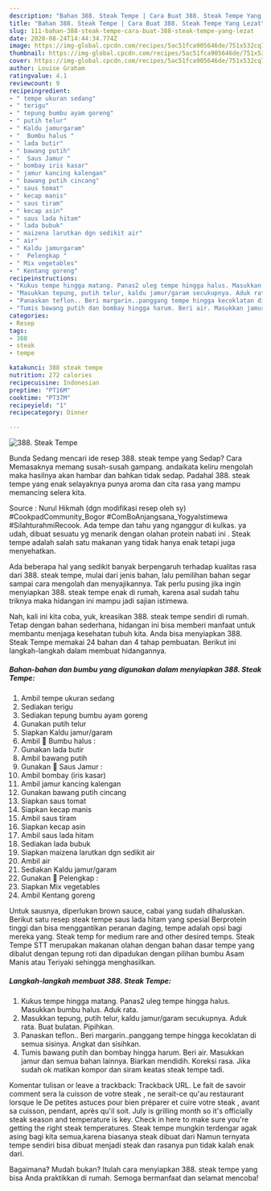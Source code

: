 ```yaml
---
description: "Bahan 388. Steak Tempe | Cara Buat 388. Steak Tempe Yang Lezat"
title: "Bahan 388. Steak Tempe | Cara Buat 388. Steak Tempe Yang Lezat"
slug: 111-bahan-388-steak-tempe-cara-buat-388-steak-tempe-yang-lezat
date: 2020-08-24T14:44:34.774Z
image: https://img-global.cpcdn.com/recipes/5ac51fca905646de/751x532cq70/388-steak-tempe-foto-resep-utama.jpg
thumbnail: https://img-global.cpcdn.com/recipes/5ac51fca905646de/751x532cq70/388-steak-tempe-foto-resep-utama.jpg
cover: https://img-global.cpcdn.com/recipes/5ac51fca905646de/751x532cq70/388-steak-tempe-foto-resep-utama.jpg
author: Louise Graham
ratingvalue: 4.1
reviewcount: 9
recipeingredient:
- " tempe ukuran sedang"
- " terigu"
- " tepung bumbu ayam goreng"
- " putih telur"
- " Kaldu jamurgaram"
- "  Bumbu halus "
- " lada butir"
- " bawang putih"
- "  Saus Jamur "
- " bombay iris kasar"
- " jamur kancing kalengan"
- " bawang putih cincang"
- " saus tomat"
- " kecap manis"
- " saus tiram"
- " kecap asin"
- " saus lada hitam"
- " lada bubuk"
- " maizena larutkan dgn sedikit air"
- " air"
- " Kaldu jamurgaram"
- "  Pelengkap "
- " Mix vegetables"
- " Kentang goreng"
recipeinstructions:
- "Kukus tempe hingga matang. Panas2 uleg tempe hingga halus. Masukkan bumbu halus. Aduk rata."
- "Masukkan tepung, putih telur, kaldu jamur/garam secukupnya. Aduk rata. Buat bulatan. Pipihkan."
- "Panaskan teflon.. Beri margarin..panggang tempe hingga kecoklatan di semua sisinya. Angkat dan sisihkan."
- "Tumis bawang putih dan bombay hingga harum. Beri air. Masukkan jamur dan semua bahan lainnya. Biarkan mendidih. Koreksi rasa. Jika sudah ok matikan kompor dan siram keatas steak tempe tadi."
categories:
- Resep
tags:
- 388
- steak
- tempe

katakunci: 388 steak tempe 
nutrition: 272 calories
recipecuisine: Indonesian
preptime: "PT16M"
cooktime: "PT37M"
recipeyield: "1"
recipecategory: Dinner

---
```



![388. Steak Tempe](https://img-global.cpcdn.com/recipes/5ac51fca905646de/751x532cq70/388-steak-tempe-foto-resep-utama.jpg)

Bunda Sedang mencari ide resep 388. steak tempe yang Sedap? Cara Memasaknya memang susah-susah gampang. andaikata keliru mengolah maka hasilnya akan hambar dan bahkan tidak sedap. Padahal 388. steak tempe yang enak selayaknya punya aroma dan cita rasa yang mampu memancing selera kita.

Source : Nurul Hikmah (dgn modifikasi resep oleh sy) #CookpadCommunity_Bogor #ComBoAnjangsana_YogyaIstimewa #SilahturahmiRecook. Ada tempe dan tahu yang nganggur di kulkas. ya udah, dibuat sesuatu yg menarik dengan olahan protein nabati ini . Steak tempe adalah salah satu makanan yang tidak hanya enak tetapi juga menyehatkan.

Ada beberapa hal yang sedikit banyak berpengaruh terhadap kualitas rasa dari 388. steak tempe, mulai dari jenis bahan, lalu pemilihan bahan segar sampai cara mengolah dan menyajikannya. Tak perlu pusing jika ingin menyiapkan 388. steak tempe enak di rumah, karena asal sudah tahu triknya maka hidangan ini mampu jadi sajian istimewa.


Nah, kali ini kita coba, yuk, kreasikan 388. steak tempe sendiri di rumah. Tetap dengan bahan sederhana, hidangan ini bisa memberi manfaat untuk membantu menjaga kesehatan tubuh kita. Anda bisa menyiapkan 388. Steak Tempe memakai 24 bahan dan 4 tahap pembuatan. Berikut ini langkah-langkah dalam membuat hidangannya.

<!--inarticleads1-->

##### Bahan-bahan dan bumbu yang digunakan dalam menyiapkan 388. Steak Tempe:

1. Ambil  tempe ukuran sedang
1. Sediakan  terigu
1. Sediakan  tepung bumbu ayam goreng
1. Gunakan  putih telur
1. Siapkan  Kaldu jamur/garam
1. Ambil  💮 Bumbu halus :
1. Gunakan  lada butir
1. Ambil  bawang putih
1. Gunakan  💮 Saus Jamur :
1. Ambil  bombay (iris kasar)
1. Ambil  jamur kancing kalengan
1. Gunakan  bawang putih cincang
1. Siapkan  saus tomat
1. Siapkan  kecap manis
1. Ambil  saus tiram
1. Siapkan  kecap asin
1. Ambil  saus lada hitam
1. Sediakan  lada bubuk
1. Siapkan  maizena larutkan dgn sedikit air
1. Ambil  air
1. Sediakan  Kaldu jamur/garam
1. Gunakan  💮 Pelengkap :
1. Siapkan  Mix vegetables
1. Ambil  Kentang goreng


Untuk sausnya, diperlukan brown sauce, cabai yang sudah dihaluskan. Berikut satu resep steak tempe saus lada hitam yang spesial Berprotein tinggi dan bisa menggantikan peranan daging, tempe adalah opsi bagi mereka yang. Steak temp for medium rare and other desired temps. Steak Tempe STT merupakan makanan olahan dengan bahan dasar tempe yang dibalut dengan tepung roti dan dipadukan dengan pilihan bumbu Asam Manis atau Teriyaki sehingga menghasilkan. 

<!--inarticleads2-->

##### Langkah-langkah membuat 388. Steak Tempe:

1. Kukus tempe hingga matang. Panas2 uleg tempe hingga halus. Masukkan bumbu halus. Aduk rata.
1. Masukkan tepung, putih telur, kaldu jamur/garam secukupnya. Aduk rata. Buat bulatan. Pipihkan.
1. Panaskan teflon.. Beri margarin..panggang tempe hingga kecoklatan di semua sisinya. Angkat dan sisihkan.
1. Tumis bawang putih dan bombay hingga harum. Beri air. Masukkan jamur dan semua bahan lainnya. Biarkan mendidih. Koreksi rasa. Jika sudah ok matikan kompor dan siram keatas steak tempe tadi.


Komentar tulisan or leave a trackback: Trackback URL. Le fait de savoir comment sera la cuisson de votre steak , ne serait-ce qu&#39;au restaurant lorsque le De petites astuces pour bien préparer et cuire votre steak , avant sa cuisson, pendant, après qu&#39;il soit. July is grilling month so it&#39;s officially steak season and temperature is key. Check in here to make sure you&#39;re getting the right steak temperatures. Steak tempe mungkin terdengar agak asing bagi kita semua,karena biasanya steak dibuat dari Namun ternyata tempe sendiri bisa dibuat menjadi steak dan rasanya pun tidak kalah enak dari. 

Bagaimana? Mudah bukan? Itulah cara menyiapkan 388. steak tempe yang bisa Anda praktikkan di rumah. Semoga bermanfaat dan selamat mencoba!
